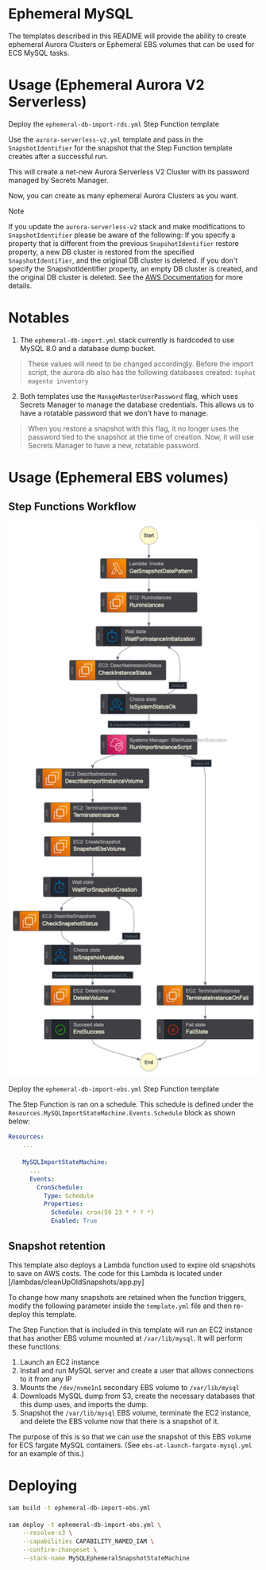 # Ephemeral MySQL
The templates described in this README will provide the ability to create ephemeral Aurora Clusters or Ephemeral EBS volumes that can be used for ECS MySQL tasks.

# Usage (Ephemeral Aurora V2 Serverless)

Deploy the `ephemeral-db-import-rds.yml` Step Function template


Use the `aurora-serverless-v2.yml` template and pass in the `SnapshotIdentifier` for the snapshot that the Step Function template creates after a successful run.

This will create a net-new Aurora Serverless V2 Cluster with its password managed by Secrets Manager.

Now, you can create as many ephemeral Aurora Clusters as you want.

> [!Note]
> If you update the `aurora-serverless-v2` stack and make modifications to `SnapshotIdentifier` please be aware of the following:
> If you specify a property that is different from the previous `SnapshotIdentifier` restore property, a new DB cluster is restored from the specified `SnapshotIdentifier`, and the original DB cluster is deleted. 
> if you don't specify the SnapshotIdentifier property, an empty DB cluster is created, and the original DB cluster is deleted.
> See the [AWS Documentation](https://docs.aws.amazon.com/AWSCloudFormation/latest/UserGuide/aws-resource-rds-dbcluster.html) for more details.



# Notables

1. The `ephemeral-db-import.yml` stack currently is hardcoded to use MySQL 8.0 and a database dump bucket.
> These values will need to be changed accordingly. Before the import script, the aurora db also has the following databases created: `tophat magento inventory`

2. Both templates use the `ManageMasterUserPassword` flag, which uses Secrets Manager to manage the database credentials. This allows us to have a rotatable password that we don't have to manage.
> When you restore a snapshot with this flag, it no longer uses the password tied to the snapshot at the time of creation. Now, it will use Secrets Manager to have a new, rotatable password.


# Usage (Ephemeral EBS volumes)

## Step Functions Workflow
<p align="center">
  <img alt="diagram" src="readme-images/stepfunctions_diagram.png" width="1024px">
</p>

Deploy the `ephemeral-db-import-ebs.yml` Step Function template

The Step Function is ran on a schedule. This schedule is defined under the `Resources.MySQLImportStateMachine.Events.Schedule` block as shown below:

```yml
Resources:
    ...

    MySQLImportStateMachine:
      ...
      Events:
        CronSchedule:
          Type: Schedule
          Properties:
            Schedule: cron(59 23 * * ? *)
            Enabled: True
```

## Snapshot retention
This template also deploys a Lambda function used to expire old snapshots to save on AWS costs. The code for this Lambda is located under [/lambdas/cleanUpOldSnapshots/app.py] 

To change how many snapshots are retained when the function triggers, modify the following parameter inside the `template.yml` file and then re-deploy this template.


The Step Function that is included in this template will run an EC2 instance that has another EBS volume mounted at `/var/lib/mysql`.
It will perform these functions:

1. Launch an EC2 instance
2. Install and run MySQL server and create a user that allows connections to it from any IP
3. Mounts the `/dev/nvme1n1` secondary EBS volume to `/var/lib/mysql`
4. Downloads MySQL dump from S3, create the necessary databases that this dump uses, and imports the dump.
5. Snapshot the `/var/lib/mysql` EBS volume, terminate the EC2 instance, and delete the EBS volume now that there is a snapshot of it.

The purpose of this is so that we can use the snapshot of this EBS volume for ECS fargate MySQL containers. (See `ebs-at-launch-fargate-mysql.yml` for an example of this.)


# Deploying

```bash
sam build -t ephemeral-db-import-ebs.yml

sam deploy -t ephemeral-db-import-ebs.yml \
    --resolve-s3 \
    --capabilities CAPABILITY_NAMED_IAM \
    --confirm-changeset \
    --stack-name MySQLEphemeralSnapshotStateMachine
```